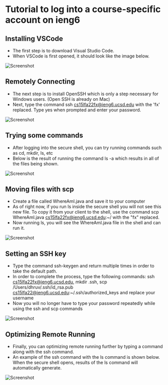 # Tutorial to log into a course-specific account on ieng6

## Installing VSCode
* The first step is to download Visual Studio Code. 
* When VSCode is first opened, it should look like the image below.

![Screenshot](https://user-images.githubusercontent.com/114367462/193203794-2ab46a33-d12b-4e34-9cfe-aa65315559ef.png)

## Remotely Connecting
* The next step is to install OpenSSH which is only a step necessary for Windows users. (Open SSH is already on Mac)
* Next, type the command ssh cs15lfa22fx@ieng6.ucsd.edu with the 'fx' replaced. Type yes when prompted and enter your password.

![Screenshot](https://user-images.githubusercontent.com/114367462/193339658-55361de6-42c5-42bc-b219-d278e2bd5d05.png)

## Trying some commands
* After logging into the secure shell, you can try running commands such as cd, mkdir, ls, etc
* Below is the result of running the command ls -a which results in all of the files being shown.

![Screenshot](https://user-images.githubusercontent.com/114367462/193339681-ab801f01-08de-4406-b421-8aba412db95e.png)

## Moving files with scp
* Create a file called WhereAmI.java and save it to your computer
* As of right now, if you run ls inside the secure shell you will not see this new file. To copy it from your client to the shell, use the command scp WhereAmI.java cs15lfa22fx@ieng6.ucsd.edu:~/ with the "fx" replaced. 
* Now running ls, you will see the WhereAmI.java file in the shell and can run it.

![Screenshot](https://user-images.githubusercontent.com/114367462/193338679-8c795278-4e69-4b70-ba71-48cb476fb7c2.png)

## Setting an SSH key
* Type the command ssh-keygen and return multiple times in order to take the default path.
* In order to complete the process, type the following commands: ssh cs15lfa22fx@ieng6.ucsd.edu, mkdir .ssh, scp /Users/dhruv/.ssh/id_rsa.pub cs15lfa22@ieng6.ucsd.edu:~/.ssh/authorized_keys and replace your username
* Now you will no longer have to type your password repeatedly while using the ssh and scp commands 

![Screenshot](https://user-images.githubusercontent.com/114367462/193339159-ceb82491-5a75-45a9-8d7c-10d6647de357.png)

## Optimizing Remote Running
* Finally, you can optimizing remote running further by typing a command along with the ssh command. 
* An example of the ssh command with the ls command is shown below. When the secure shell opens, results of the ls command will automatically generate. 

![Screenshot](https://user-images.githubusercontent.com/114367462/193338970-2b5b337f-2d28-4c51-b097-8ceec04fbcef.png)

